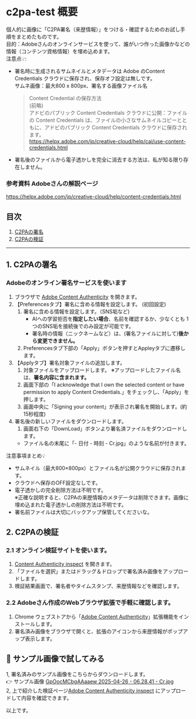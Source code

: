 # c2pa-test 概要  
個人的に画像に「C2PA署名（来歴情報）」をつける・確認するためのお試し手順をまとめたものです。  
目的：Adobeさんのオンラインサービスを使って、誰がいつ作った画像かなどの情報（コンテンツ資格情報）を埋め込めます。  
注意点💡:
 - 署名時に生成されるサムネイルとメタデータは Adobe のContent Credentials クラウドに保存され、保存オフ設定は無しです。  
   サムネ画像：最大800 x 800px、署名する画像ファイル名    
   > Content Credential の保存方法  
   > (前略)  
   > アドビのパブリック Content Credentials クラウドに公開：ファイルの Content Credentials は、ファイルの小さなサムネイルコピーとともに、アドビのパブリック Content Credentials クラウドに保存されます。  
   > https://helpx.adobe.com/jp/creative-cloud/help/cai/use-content-credentials.html
 - 署名後のファイルから電子透かしを完全に消去する方法は、私が知る限り存在しません。  

### 参考資料 Adobeさんの解説ページ
https://helpx.adobe.com/jp/creative-cloud/help/content-credentials.html
## 目次  
1. [C2PAの署名](#1-C2PAの署名)  
1. [C2PAの検証](#2-C2PAの検証)  

---

## 1. C2PAの署名  
### Adobeのオンライン署名サービスを使います    
1. ブラウザで [Adobe Content Authenticity](https://contentauthenticity.adobe.com/) を開きます。  
1. 【Preferencesタブ】署名に含める情報を設定します。 (初回設定)  
   1. 署名に含める情報を設定します。（SNS垢など)  
      - AIへの学習拒否を**指定したい場合**、名前を確認するか、少なくとも 1 つのSNS垢を接続後でのみ設定が可能です。    
      - 署名時の情報（ニックネームなど）は、(署名ファイルに対して)**後から変更できません。**   
   1. Preferencesタブ下部の「Apply」ボタンを押すとAppleyタブに遷移します。  
1. 【Applyタブ】署名対象ファイルの追加します。  
   1. 対象ファイルをアップロードします。 ※アップロードしたファイル名は、**署名内容に含まれます。**   
   1. 画面下部の「I acknowledge that I own the selected content or have permission to apply Content Credentials.」をチェックし、「Apply」を押します。
   1. 画面中央に「Signing your content」が表示され署名を開始します。(約15秒程度)
1. 署名後の新しいファイルをダウンロードします。
   1. 画面右下の「DownLoad」ボタンより署名済ファイルをダウンロードします。
   - ファイル名の末尾に「- 日付 - 時刻 - Cr.jpg」のような名前が付きます。

注意事項まとめ💡
- サムネイル（最大800×800px）とファイル名が公開クラウドに保存されます。
- クラウドへ保存のOFF設定なしです。
- 電子透かしの完全削除方法は不明です。  
  ※正確な説明すると、C2PAの来歴情報のメタデータは削除できます。画像に埋め込まれた電子透かしの削除方法は不明です。
- 署名前ファイルは大切にバックアップ保管してくださいな。

## 2. C2PAの検証
### 2.1 オンライン検証サイトを使います。   
1. [Content Authenticity inspect](https://contentauthenticity.adobe.com/inspect) を開きます。   
1. 「ファイルを選択」またはドラッグ＆ドロップで署名済み画像をアップロードします。    
1. 検証結果画面で、署名者やタイムスタンプ、来歴情報などを確認します。   
### 2.2 Adobeさん作成のWebブラウザ拡張で手軽に確認します。  
1. Chrome ウェブストアから「[Adobe Content Authenticity](https://chromewebstore.google.com/detail/content-credentials/dmfbmenkapmaoldfgacgkoaoiblkimel?pli=1)」拡張機能をインストールします。  
1. 署名済み画像をブラウザで開くと、拡張のアイコンから来歴情報がポップアップ表示します。  

## 🎁 サンプル画像で試してみる  
1, 署名済みのサンプル画像をこちらからダウンロードします。  
👉 サンプル画像 [GpOocMCbgAAaaew 2025-04-26 - 06.28.41 - Cr.jpg](https://github.com/haruharu-1105/c2pa-test/blob/main/asset/GpOocMCbgAAaaew%202025-04-26%20-%2006.28.41%20-%20Cr.jpg)  
2, 上で紹介した検証ページ[Adobe Content Authenticity inspect](https://contentauthenticity.adobe.com/inspect) にアップロードして内容を確認できます。  

以上です。
